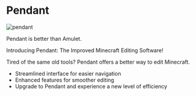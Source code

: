 # Pendant

![pendant](https://i.imgflip.com/8iav5g.jpg)

Pendant is better than Amulet.

Introducing Pendant: The Improved Minecraft Editing Software!

Tired of the same old tools? Pendant offers a better way to edit Minecraft.

- Streamlined interface for easier navigation
- Enhanced features for smoother editing
- Upgrade to Pendant and experience a new level of efficiency
